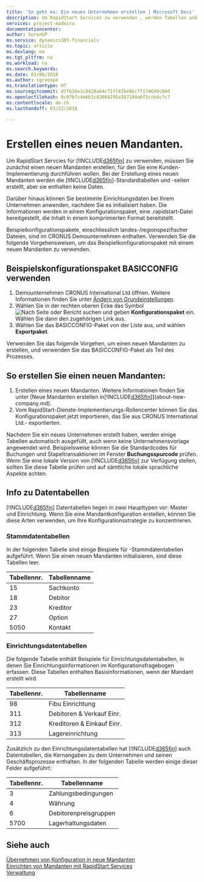 ```yaml
---
title: 'So geht es: Ein neues Unternehmen erstellen | Microsoft Docs'
description: Um RapidStart Services zu verwenden , werden Tabellen und Seiten erstellt, aber sie enthalten keine Daten.
services: project-madeira
documentationcenter: 
author: SorenGP
ms.service: dynamics365-financials
ms.topic: article
ms.devlang: na
ms.tgt_pltfrm: na
ms.workload: na
ms.search.keywords: 
ms.date: 03/06/2018
ms.author: sgroespe
ms.translationtype: HT
ms.sourcegitcommit: d7fb34e1c9428a64c71ff47be8bcff174649c00d
ms.openlocfilehash: 8c07b7c4e6b1c82004295a187184a6f3ccb4c7c7
ms.contentlocale: de-ch
ms.lasthandoff: 03/22/2018

---
```

# <a name="create-a-new-company"></a>Erstellen eines neuen Mandanten.
Um RapidStart Servcies für [!INCLUDE[d365fin](includes/d365fin_md.md)] zu verwenden, müssen Sie zunächst einen neuen Mandanten erstellen, für den Sie eine Kunden-Implementierung durchführen wollen. Bei der Erstellung eines neuen Mandanten werden die [!INCLUDE[d365fin](includes/d365fin_md.md)]-Standardtabellen und -seiten erstellt, aber sie enthalten keine Daten.

Darüber hinaus können Sie bestimmte Einrichtungsdaten bei Ihrem Unternehmen anwenden, nachdem Sie es initialisiert haben. Die Informationen werden in einem Konfigurationspaket, eine .rapidstart-Datei bereitgestellt, die Inhalt in einem komprimierten Format bereitstellt.  

Beispielkonfigurationspakete, einschliesslich landes-/regionspezifischer Dateien, sind im CRONUS Demounternehmen enthalten. Verwenden Sie die folgende Vorgehensweisen, um das Beispielkonfigurationspaket mit einem neuen Mandanten zu verwenden.  

## <a name="to-use-the-sample-basicconfig-configuration-package"></a>Beispielskonfigurationspaket BASICCONFIG verwenden  
1. Demounternehmen CRONUS International Ltd öffnen. Weitere Informationen finden Sie unter [Ändern von Grundeinstellungen](ui-change-basic-settings.md).
2. Wählen Sie in der rechten oberen Ecke das Symbol ![Nach Seite oder Bericht suchen](media/ui-search/search_small.png "Nach Seite oder Bericht suchen") und geben **Konfigurationspaket** ein. Wählen Sie dann den zugehörigen Link aus.  
3. Wählen Sie das BASICCONFIG-Paket von der Liste aus, und wählen **Exportpaket**.  

Verwenden Sie das folgende Vorgehen, um einen neuen Mandanten zu erstellen, und verwenden Sie das BASICCONFIG-Paket als Teil des Prozesses.  

## <a name="to-create-a-new-company"></a>So erstellen Sie einen neuen Mandanten:  
1. Erstellen eines neuen Mandanten. Weitere Informationen finden Sie unter  [Neue Mandanten erstellen in[!INCLUDE[d365fin](includes/d365fin_md.md)]](about-new-company.md).
2. Vom RapidStart-Dienste-Implementierungs-Rollencenter können Sie das Konfigurationspaket jetzt importieren, das Sie aus CRONUS International Ltd.- exportierten.

Nachdem Sie ein neues Unternehmen erstellt haben, werden einige Tabellen automatisch ausgefüllt, auch wenn keine Unternehmensvorlage angewendet wird. Beispielsweise können Sie die Standardcodes für Buchungen und Stapeltransaktionen im Fenster **Buchungsspurcode** prüfen. Wenn Sie eine lokale Version von [!INCLUDE[d365fin](includes/d365fin_md.md)] zur Verfügung stellen, sollten Sie diese Tabelle prüfen und auf sämtliche lokale sprachliche Aspekte achten.

## <a name="about-data-tables"></a>Info zu Datentabellen
[!INCLUDE[d365fin](includes/d365fin_md.md)]  Datentabellen liegen in zwei Haupttypen vor: Master und Einrichtung. Wenn Sie eine Mandantkonfiguration erstellen, können Sie diese Arten verwenden, um Ihre Konfigurationsstrategie zu konzentrieren.  

### <a name="master-data-tables"></a>Stammdatentabellen  
In der folgenden Tabelle sind einige Bespiele für -Stammdatentabellen aufgeführt. Wenn Sie einen neuen Mandanten initialisieren, sind diese Tabellen leer.  

|Tabellennr.|Tabellenname|  
|-------------------|--------------------|  
|15|Sachkonto|  
|18|Debitor|  
|23|Kreditor|  
|27|Option|  
|5050|Kontakt|  

### <a name="setup-data-tables"></a>Einrichtungsdatentabellen  
Die folgende Tabelle enthält Beispiele für Einrichtungsdatentabellen, in denen Sie Einrichtungsinformationen im Konfigurationsfragebogen erfassen. Diese Tabellen enthalten Basisinformationen, wenn der Mandant erstellt wird.  

|Tabellennr.|Tabellenname|  
|-------------------|--------------------|  
|98|Fibu Einrichtung|  
|311|Debitoren & Verkauf Einr.|  
|312|Kreditoren & Einkauf Einr.|  
|313|Lagereinrichtung|  

Zusätzlich zu den Einrichtungsdatentabellen hat [!INCLUDE[d365fin](includes/d365fin_md.md)] auch Datentabellen, die Kernangaben zu dem Unternehmen und seinen Geschäftsprozesse enthalten. In der folgenden Tabelle werden einige dieser Felder aufgeführt:  

|Tabellennr.|Tabellenname|  
|-------------------|--------------------|  
|3|Zahlungsbedingungen|  
|4|Währung|  
|6|Debitorenpreisgruppen|  
|5700|Lagerhaltungsdaten|

  

## <a name="see-also"></a>Siehe auch  
[Übernehmen von Konfiguration in neue Mandanten](admin-apply-configuration-to-new-companies.md)  
[Einrichten von Mandanten mit RapidStart Services](admin-set-up-a-company-with-rapidstart.md)  
[Verwaltung](admin-setup-and-administration.md)

